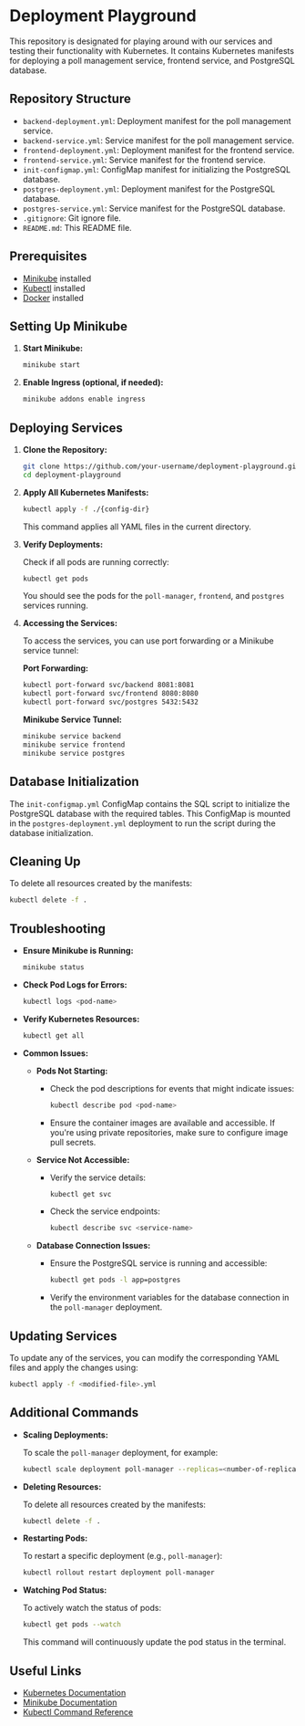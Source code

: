 # Deployment Playground

This repository is designated for playing around with our services and testing their functionality with Kubernetes. It contains Kubernetes manifests for deploying a poll management service, frontend service, and PostgreSQL database.

## Repository Structure

- `backend-deployment.yml`: Deployment manifest for the poll management service.
- `backend-service.yml`: Service manifest for the poll management service.
- `frontend-deployment.yml`: Deployment manifest for the frontend service.
- `frontend-service.yml`: Service manifest for the frontend service.
- `init-configmap.yml`: ConfigMap manifest for initializing the PostgreSQL database.
- `postgres-deployment.yml`: Deployment manifest for the PostgreSQL database.
- `postgres-service.yml`: Service manifest for the PostgreSQL database.
- `.gitignore`: Git ignore file.
- `README.md`: This README file.

## Prerequisites

- [Minikube](https://minikube.sigs.k8s.io/docs/start/) installed
- [Kubectl](https://kubernetes.io/docs/tasks/tools/install-kubectl/) installed
- [Docker](https://docs.docker.com/get-docker/) installed

## Setting Up Minikube

1. **Start Minikube:**

    ```bash
    minikube start
    ```

2. **Enable Ingress (optional, if needed):**

    ```bash
    minikube addons enable ingress
    ```

## Deploying Services

1. **Clone the Repository:**

    ```bash
    git clone https://github.com/your-username/deployment-playground.git
    cd deployment-playground
    ```

2. **Apply All Kubernetes Manifests:**

    ```bash
    kubectl apply -f ./{config-dir}
    ```

    This command applies all YAML files in the current directory.

3. **Verify Deployments:**

    Check if all pods are running correctly:

    ```bash
    kubectl get pods
    ```

    You should see the pods for the `poll-manager`, `frontend`, and `postgres` services running.

4. **Accessing the Services:**

    To access the services, you can use port forwarding or a Minikube service tunnel:

    **Port Forwarding:**

    ```bash
    kubectl port-forward svc/backend 8081:8081
    kubectl port-forward svc/frontend 8080:8080
    kubectl port-forward svc/postgres 5432:5432
    ```

    **Minikube Service Tunnel:**

    ```bash
    minikube service backend
    minikube service frontend
    minikube service postgres
    ```

## Database Initialization

The `init-configmap.yml` ConfigMap contains the SQL script to initialize the PostgreSQL database with the required tables. This ConfigMap is mounted in the `postgres-deployment.yml` deployment to run the script during the database initialization.

## Cleaning Up

To delete all resources created by the manifests:

```bash
kubectl delete -f .
```

## Troubleshooting

- **Ensure Minikube is Running:**

    ```bash
    minikube status
    ```

- **Check Pod Logs for Errors:**

    ```bash
    kubectl logs <pod-name>
    ```

- **Verify Kubernetes Resources:**

    ```bash
    kubectl get all
    ```

- **Common Issues:**

    - **Pods Not Starting:**
        - Check the pod descriptions for events that might indicate issues:
            ```bash
            kubectl describe pod <pod-name>
            ```
        - Ensure the container images are available and accessible. If you're using private repositories, make sure to configure image pull secrets.

    - **Service Not Accessible:**
        - Verify the service details:
            ```bash
            kubectl get svc
            ```
        - Check the service endpoints:
            ```bash
            kubectl describe svc <service-name>
            ```

    - **Database Connection Issues:**
        - Ensure the PostgreSQL service is running and accessible:
            ```bash
            kubectl get pods -l app=postgres
            ```
        - Verify the environment variables for the database connection in the `poll-manager` deployment.

## Updating Services

To update any of the services, you can modify the corresponding YAML files and apply the changes using:

```bash
kubectl apply -f <modified-file>.yml
```

## Additional Commands

- **Scaling Deployments:**

    To scale the `poll-manager` deployment, for example:

    ```bash
    kubectl scale deployment poll-manager --replicas=<number-of-replicas>
    ```

- **Deleting Resources:**

    To delete all resources created by the manifests:

    ```bash
    kubectl delete -f .
    ```

- **Restarting Pods:**

    To restart a specific deployment (e.g., `poll-manager`):

    ```bash
    kubectl rollout restart deployment poll-manager
    ```

- **Watching Pod Status:**

    To actively watch the status of pods:

    ```bash
    kubectl get pods --watch
    ```

    This command will continuously update the pod status in the terminal.

## Useful Links

- [Kubernetes Documentation](https://kubernetes.io/docs/home/)
- [Minikube Documentation](https://minikube.sigs.k8s.io/docs/start/)
- [Kubectl Command Reference](https://kubernetes.io/docs/reference/kubectl/)